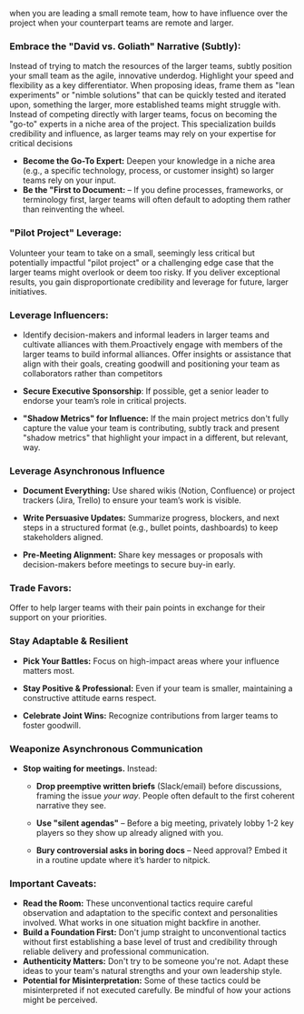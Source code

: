 when you are leading a small remote team, how to have influence over the project when your counterpart teams are remote and larger.

### **Embrace the "David vs. Goliath" Narrative (Subtly):** 
Instead of trying to match the resources of the larger teams, subtly position your small team as the agile, innovative underdog. Highlight your speed and flexibility as a key differentiator. When proposing ideas, frame them as "lean experiments" or "nimble solutions" that can be quickly tested and iterated upon, something the larger, more established teams might struggle with.
Instead of competing directly with larger teams, focus on becoming the "go-to" experts in a niche area of the project. This specialization builds credibility and influence, as larger teams may rely on your expertise for critical decisions

*   **Become the Go-To Expert:** Deepen your knowledge in a niche area (e.g., a specific technology, process, or customer insight) so larger teams rely on your input.
*   **Be the "First to Document:** – If you define processes, frameworks, or terminology first, larger teams will often default to adopting them rather than reinventing the wheel.
### **"Pilot Project" Leverage:** 
Volunteer your team to take on a small, seemingly less critical but potentially impactful "pilot project" or a challenging edge case that the larger teams might overlook or deem too risky. If you deliver exceptional results, you gain disproportionate credibility and leverage for future, larger initiatives.


### **Leverage Influencers:**
*   Identify decision-makers and informal leaders in larger teams and cultivate alliances with them.Proactively engage with members of the larger teams to build informal alliances. Offer insights or assistance that align with their goals, creating goodwill and positioning your team as collaborators rather than competitors
*   **Secure Executive Sponsorship**: If possible, get a senior leader to endorse your team’s role in critical projects.

*   **"Shadow Metrics" for Influence:** If the main project metrics don't fully capture the value your team is contributing, subtly track and present "shadow metrics" that highlight your impact in a different, but relevant, way.

### **Leverage Asynchronous Influence**

*   **Document Everything:** Use shared wikis (Notion, Confluence) or project trackers (Jira, Trello) to ensure your team’s work is visible.
    
*   **Write Persuasive Updates:** Summarize progress, blockers, and next steps in a structured format (e.g., bullet points, dashboards) to keep stakeholders aligned.
    
*   **Pre-Meeting Alignment:** Share key messages or proposals with decision-makers before meetings to secure buy-in early.

### **Trade Favors:**
Offer to help larger teams with their pain points in exchange for their support on your priorities.

### **Stay Adaptable & Resilient**

*   **Pick Your Battles:** Focus on high-impact areas where your influence matters most.
    
*   **Stay Positive & Professional:** Even if your team is smaller, maintaining a constructive attitude earns respect.
    
*   **Celebrate Joint Wins:** Recognize contributions from larger teams to foster goodwill.

  ### **Weaponize Asynchronous Communication**


*   **Stop waiting for meetings.** Instead:
    
    *   **Drop preemptive written briefs** (Slack/email) before discussions, framing the issue _your way_. People often default to the first coherent narrative they see.
        
    *   **Use "silent agendas"** – Before a big meeting, privately lobby 1-2 key players so they show up already aligned with you.
        
    *   **Bury controversial asks in boring docs** – Need approval? Embed it in a routine update where it’s harder to nitpick.

### **Important Caveats:**

*   **Read the Room:** These unconventional tactics require careful observation and adaptation to the specific context and personalities involved. What works in one situation might backfire in another.
*   **Build a Foundation First:** Don't jump straight to unconventional tactics without first establishing a base level of trust and credibility through reliable delivery and professional communication.
*   **Authenticity Matters:** Don't try to be someone you're not. Adapt these ideas to your team's natural strengths and your own leadership style.
*   **Potential for Misinterpretation:** Some of these tactics could be misinterpreted if not executed carefully. Be mindful of how your actions might be perceived.

